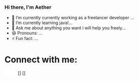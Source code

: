 ### Hi there, I'm Aether

- 🔭 I’m currently currently working as a freelancer developer ...
- 🌱 I’m currently learning java!...
- 💬 Ask me about anything you want i will help you freely...
- 😄 Pronouns: ...
- ⚡ Fun fact: ...

# Connect with me:

[<img align="left" alt="ExtinctAyu | YouTube" width="22px" src="https://raw.githubusercontent.com/codeSTACKr/codeSTACKr/master/img/youtube-dark.svg" />]
<a href="https://instagram.com/exctinctayu?igshid=YmMyMTA2M2Y=">
[<img align="left" alt="Aether | Instagram" width="22px" src="https://raw.githubusercontent.com/codeSTACKr/codeSTACKr/master/img/instagram-dark.svg" />]
</a>
<br />

